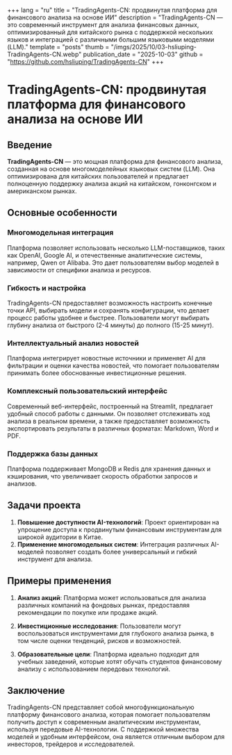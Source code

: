 +++
lang = "ru"
title = "TradingAgents-CN: продвинутая платформа для финансового анализа на основе ИИ"
description = "TradingAgents-CN — это современный инструмент для анализа финансовых данных, оптимизированный для китайского рынка с поддержкой нескольких языков и интеграцией с различными большим языковыми моделями (LLM)."
template = "posts"
thumb = "/imgs/2025/10/03-hsliuping-TradingAgents-CN.webp"
publication_date = "2025-10-03"
github = "https://github.com/hsliuping/TradingAgents-CN"
+++

# TradingAgents-CN: продвинутая платформа для финансового анализа на основе ИИ

## Введение

**TradingAgents-CN** — это мощная платформа для финансового анализа, созданная на основе многомоделейных языковых систем (LLM). Она оптимизирована для китайских пользователей и предлагает полноценную поддержку анализа акций на китайском, гонконгском и американском рынках.

## Основные особенности

### Многомодельная интеграция

Платформа позволяет использовать несколько LLM-поставщиков, таких как OpenAI, Google AI, и отечественные аналитические системы, например, Qwen от Alibaba. Это дает пользователям выбор моделей в зависимости от специфики анализа и ресурсов.

### Гибкость и настройка

TradingAgents-CN предоставляет возможность настроить конечные точки API, выбирать модели и сохранять конфигурации, что делает процесс работы удобнее и быстрее. Пользователи могут выбирать глубину анализа от быстрого (2-4 минуты) до полного (15-25 минут).

### Интеллектуальный анализ новостей

Платформа интегрирует новостные источники и применяет AI для фильтрации и оценки качества новостей, что помогает пользователям принимать более обоснованные инвестиционные решения.

### Комплексный пользовательский интерфейс

Современный веб-интерфейс, построенный на Streamlit, предлагает удобный способ работы с данными. Он позволяет отслеживать ход анализа в реальном времени, а также предоставляет возможность экспортировать результаты в различных форматах: Markdown, Word и PDF.

### Поддержка базы данных

Платформа поддерживает MongoDB и Redis для хранения данных и кэширования, что увеличивает скорость обработки запросов и анализов.

## Задачи проекта

1. **Повышение доступности AI-технологий**: Проект ориентирован на упрощение доступа к продвинутым финансовым инструментам для широкой аудитории в Китае.
2. **Применение многомодельных систем**: Интеграция различных AI-моделей позволяет создать более универсальный и гибкий инструмент для анализа.

## Примеры применения

1. **Анализ акций**: Платформа может использоваться для анализа различных компаний на фондовых рынках, предоставляя рекомендации по покупке или продаже акций.

2. **Инвестиционные исследования**: Пользователи могут воспользоваться инструментами для глубокого анализа рынка, в том числе оценки тенденций, рисков и возможностей.

3. **Образовательные цели**: Платформа идеально подходит для учебных заведений, которые хотят обучать студентов финансовому анализу с использованием передовых технологий.

## Заключение

TradingAgents-CN представляет собой многофункциональную платформу финансового анализа, которая помогает пользователям получить доступ к современным аналитическим инструментам, используя передовые AI-технологии. С поддержкой множества моделей и удобным интерфейсом, она является отличным выбором для инвесторов, трейдеров и исследователей.
